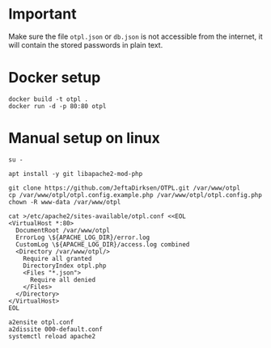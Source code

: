 # Important
Make sure the file `otpl.json` or `db.json` is not accessible from the internet, it will contain the stored passwords in plain text.

# Docker setup
    docker build -t otpl .
    docker run -d -p 80:80 otpl

# Manual setup on linux
    su -
    
    apt install -y git libapache2-mod-php
    
    git clone https://github.com/JeftaDirksen/OTPL.git /var/www/otpl
    cp /var/www/otpl/otpl.config.example.php /var/www/otpl/otpl.config.php
    chown -R www-data /var/www/otpl
    
    cat >/etc/apache2/sites-available/otpl.conf <<EOL
    <VirtualHost *:80>
      DocumentRoot /var/www/otpl
      ErrorLog \${APACHE_LOG_DIR}/error.log
      CustomLog \${APACHE_LOG_DIR}/access.log combined
      <Directory /var/www/otpl/>
        Require all granted
        DirectoryIndex otpl.php
        <Files "*.json">
          Require all denied
        </Files>
      </Directory>
    </VirtualHost>
    EOL
    
    a2ensite otpl.conf
    a2dissite 000-default.conf
    systemctl reload apache2
